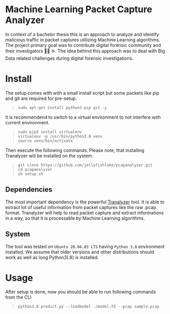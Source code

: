 # Machine Learning Packet Capture Analyzer
In context of a bachelor thesis this is an approach to analyze and identify malicious traffic in packet captures utilizing Machine Learning algorithms. 
The project primary goal was to contribute digital forensic community and their investigators 👨‍💻 :coffee:. The idea behind this approach was to deal with Big Data
related challenges during digital forensic investigations.

# Install

The setup comes with with a small install script but some packets like pip and git are required for pre-setup.

> `sudo apt-get install python3-pip git -y` </br>

It is recommendend to switch to a virtual environment to not interfere with current environment.

> `sudo pip3 install virtualenv` </br>
> `virtualenv -p /usr/bin/python3.8 venv` </br>
> `source venv/bin/activate`

Then execute the following commands. Please note, that installing Tranalyzer will be installed on the system.

> `git clone https://github.com/jellyfishlake/pcapanalyzer.git` </br>
> `cd pcapanalyzer` </br>
> `sh setup.sh`

## Dependencies
The most important dependency is the powerful [Tranalyzer](https://tranalyzer.com/about#theanteater) tool. It is able to extract lot of useful information from packet captures 
like the raw .pcap format. Tranalyzer will help to read packet capture and extract informations in a way, so that it is 
processable by Machine Learning algorithms.

## System

The tool was tested on `Ubuntu 20.04.03 LTS` having `Python 3.8` environment installed.
We assume that older versions and other distributions should work as well as long Python3(.8) is installed.

# Usage

After setup is done, now you should be able to run following commands from the CLI

> `python3.8 predict.py --loadmodel ./model.h5 --pcap sample.pcap`
